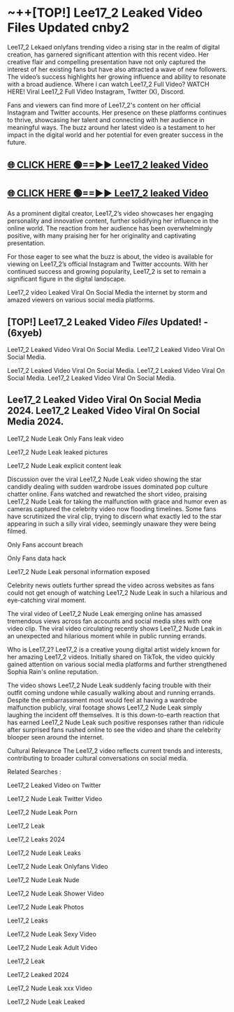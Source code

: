 # ~++[TOP!] Lee17_2 Leaked Video Files Updated cnby2

 Lee17_2 Lekaed onlyfans trending video a rising star in the realm of digital creation, has garnered significant attention with this recent video. Her creative flair and compelling presentation have not only captured the interest of her existing fans but have also attracted a wave of new followers. The video’s success highlights her growing influence and ability to resonate with a broad audience.
Where i can watch  Lee17_2 Full Video? WATCH HERE! Viral  Lee17_2 Full Video Instagram, Twitter (X), Discord.


Fans and viewers can find more of  Lee17_2's content on her official Instagram and Twitter accounts. Her presence on these platforms continues to thrive, showcasing her talent and connecting with her audience in meaningful ways. The buzz around her latest video is a testament to her impact in the digital world and her potential for even greater success in the future.


## [🌐 CLICK HERE 🟢==►►  Lee17_2 leaked Video ](https://onlyclips.site?title=Lee17_2&ref=git)

## [🌐 CLICK HERE 🟢==►►  Lee17_2 leaked Video ](https://onlyclips.site?title=Lee17_2&ref=git)


As a prominent digital creator,  Lee17_2’s video showcases her engaging personality and innovative content, further solidifying her influence in the online world. The reaction from her audience has been overwhelmingly positive, with many praising her for her originality and captivating presentation.

For those eager to see what the buzz is about, the video is available for viewing on  Lee17_2’s official Instagram and Twitter accounts. With her continued success and growing popularity,  Lee17_2 is set to remain a significant figure in the digital landscape.


  Lee17_2 video Leaked Viral On Social Media the internet by storm and amazed viewers on various social media platforms.


## [TOP!]  Lee17_2 Leaked Video *Files* Updated! - (6xyeb) 

 Lee17_2 Leaked Video Viral On Social Media. Lee17_2 Leaked Video Viral On Social Media.

 Lee17_2 Leaked Video Viral On Social Media. Lee17_2 Leaked Video Viral On Social Media. Lee17_2 Leaked Video Viral On Social Media.


##  Lee17_2 Leaked Video Viral On Social Media 2024. Lee17_2 Leaked Video Viral On Social Media 2024.
 Lee17_2 Nude Leak Only Fans leak video

 Lee17_2 Nude Leak leaked pictures

 Lee17_2 Nude Leak explicit content leak

Discussion over the viral  Lee17_2 Nude Leak video showing the star candidly dealing with sudden wardrobe issues dominated pop culture chatter online. Fans watched and rewatched the short video, praising  Lee17_2 Nude Leak for taking the malfunction with grace and humor even as cameras captured the celebrity video now flooding timelines. Some fans have scrutinized the viral clip, trying to discern what exactly led to the star appearing in such a silly viral video, seemingly unaware they were being filmed.


Only Fans account breach

Only Fans data hack

 Lee17_2 Nude Leak personal information exposed

Celebrity news outlets further spread the video across websites as fans could not get enough of watching  Lee17_2 Nude Leak in such a hilarious and eye-catching viral moment.


The viral video of  Lee17_2 Nude Leak emerging online has amassed tremendous views across fan accounts and social media sites with one video clip. The viral video circulating recently shows  Lee17_2 Nude Leak in an unexpected and hilarious moment while in public running errands.


Who is  Lee17_2?  Lee17_2 is a creative young digital artist widely known for her amazing  Lee17_2 videos. Initially shared on TikTok, the video quickly gained attention on various social media platforms and further strengthened Sophia Rain's online reputation.

The video shows  Lee17_2 Nude Leak suddenly facing trouble with their outfit coming undone while casually walking about and running errands. Despite the embarrassment most would feel at having a wardrobe malfunction publicly, viral footage shows  Lee17_2 Nude Leak simply laughing the incident off themselves. It is this down-to-earth reaction that has earned  Lee17_2 Nude Leak such positive responses rather than ridicule after surprised fans rushed online to see the video and share the celebrity blooper seen around the internet.

Cultural Relevance The  Lee17_2 video reflects current trends and interests, contributing to broader cultural conversations on social media.

Related Searches :

 Lee17_2 Leaked Video on Twitter

 Lee17_2 Nude Leak Twitter Video

 Lee17_2 Nude Leak Porn

 Lee17_2 Leak 

 Lee17_2 Leaks 2024

 Lee17_2 Nude Leak Leaks

 Lee17_2 Nude Leak Onlyfans Video

 Lee17_2 Nude Leak Nude

 Lee17_2 Nude Leak Shower Video

 Lee17_2 Nude Leak Photos

 Lee17_2 Leaks

 Lee17_2 Nude Leak Sexy Video

 Lee17_2 Nude Leak Adult Video

 Lee17_2 Leak

 Lee17_2 Leaked 2024

 Lee17_2 Nude Leak xxx Video

 Lee17_2 Nude Leak Leaked